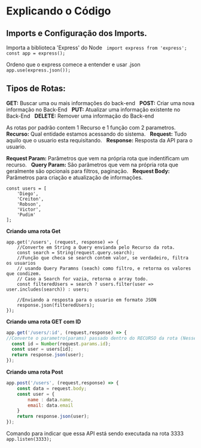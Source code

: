 # Explicando o Código

## Imports e Configuração dos Imports.
Importa a biblioteca 'Express' do Node
&nbsp;
`import express from 'express';`
&nbsp;
`const app = express();`

Ordeno que o express comece a entender e usar .json
&nbsp;
`app.use(express.json());`

## Tipos de Rotas:
  **GET:** Buscar uma ou mais informações do back-end 
  &nbsp;
  **POST:** Criar uma nova informação no Back-End
  &nbsp;
  **PUT:** Atualizar uma informação existente no Back-End
  &nbsp;
  **DELETE:** Remover uma informação do Back-end
  &nbsp;

As rotas por padrão contem 1 Recurso e 1 função com 2 parametros.
&nbsp;
**Recurso:** Qual entidade estamos acessando do sistema.
&nbsp;
**Request:** Tudo aquilo que o usuario esta requisitando.
&nbsp;
**Response:** Resposta da API para o usuario.
&nbsp;

**Request Param:** Parâmetros que vem na própria rota que indentificam um recurso.
&nbsp;
**Query Param:** São parâmetros que vem na própria rota que geralmente são opcionais para filtros, paginação.
&nbsp;
**Request Body:** Parâmetros para criação e atualização de informações.
&nbsp;

```
const users = [
    'Diego',   
    'Creiton', 
    'Robson',  
    'Victor',  
    'Pudim'    
];
```

**Criando uma rota Get**

```
app.get('/users', (request, response) => {
    //Converte em String a Query envianda pelo Recurso da rota.
    const search = String(request.query.search);
    //Função que checa se search contem valor, se verdadeiro, filtra os usuarios
    // usando Query Paramns (seach) como filtro, e retorna os valores que condizem.
    // Caso a Search for vazia, retorna o array todo.
    const filteredUsers = search ? users.filter(user => user.includes(search)) : users;

    //Enviando a resposta para o usuario em formato JSON
    response.json(filteredUsers);
});
```

**Criando uma rota GET com ID**
```Javascript
app.get('/users/:id', (request,response) => {
//Converte o parametro(params) passado dentro do RECURSO da rota (Nesse caso o :id) para INT
  const id = Number(request.params.id);
  const user = users[id];
  return response.json(user);
});
```
**Criando uma rota Post**
```Javascript
app.post('/users', (request,response) => {
    const data = request.body;
    const user = {
        name : data.name,
        email: data.email
    }
    return response.json(user);
});
```


Comando para indicar que essa API está sendo executada na rota 3333
`app.listen(3333);`

